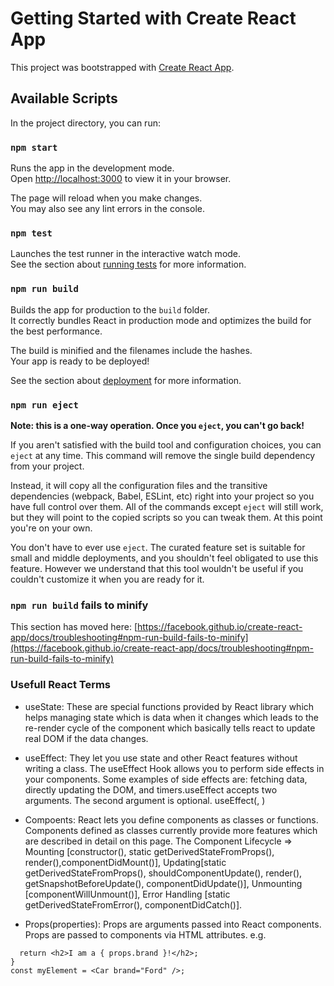 # Getting Started with Create React App

This project was bootstrapped with [Create React App](https://github.com/facebook/create-react-app).

## Available Scripts

In the project directory, you can run:

### `npm start`

Runs the app in the development mode.\
Open [http://localhost:3000](http://localhost:3000) to view it in your browser.

The page will reload when you make changes.\
You may also see any lint errors in the console.

### `npm test`

Launches the test runner in the interactive watch mode.\
See the section about [running tests](https://facebook.github.io/create-react-app/docs/running-tests) for more information.

### `npm run build`

Builds the app for production to the `build` folder.\
It correctly bundles React in production mode and optimizes the build for the best performance.

The build is minified and the filenames include the hashes.\
Your app is ready to be deployed!

See the section about [deployment](https://facebook.github.io/create-react-app/docs/deployment) for more information.

### `npm run eject`

**Note: this is a one-way operation. Once you `eject`, you can't go back!**

If you aren't satisfied with the build tool and configuration choices, you can `eject` at any time. This command will remove the single build dependency from your project.

Instead, it will copy all the configuration files and the transitive dependencies (webpack, Babel, ESLint, etc) right into your project so you have full control over them. All of the commands except `eject` will still work, but they will point to the copied scripts so you can tweak them. At this point you're on your own.

You don't have to ever use `eject`. The curated feature set is suitable for small and middle deployments, and you shouldn't feel obligated to use this feature. However we understand that this tool wouldn't be useful if you couldn't customize it when you are ready for it.


### `npm run build` fails to minify

This section has moved here: [https://facebook.github.io/create-react-app/docs/troubleshooting#npm-run-build-fails-to-minify](https://facebook.github.io/create-react-app/docs/troubleshooting#npm-run-build-fails-to-minify)

### Usefull React Terms

- useState: These are special functions provided by React library which helps managing state which is data when it changes which leads to the re-render cycle of the component which basically tells react to update real DOM if the data changes.

- useEffect: They let you use state and other React features without writing a class. The useEffect Hook allows you to perform side effects in your components. Some examples of side effects are: fetching data, directly updating the DOM, and timers.useEffect accepts two arguments. The second argument is optional. useEffect(<function>, <dependency>)

- Compoents: React lets you define components as classes or functions. Components defined as classes currently provide more features which are described in detail on this page. The Component Lifecycle => Mounting [constructor(), static getDerivedStateFromProps(), render(),componentDidMount()], Updating[static getDerivedStateFromProps(), shouldComponentUpdate(), render(), getSnapshotBeforeUpdate(), componentDidUpdate()], Unmounting [componentWillUnmount()], Error Handling [static getDerivedStateFromError(), componentDidCatch()].

- Props(properties): Props are arguments passed into React components. Props are passed to components via HTML attributes. e.g.
```function Car(props) {
  return <h2>I am a { props.brand }!</h2>;
}
const myElement = <Car brand="Ford" />;
```
